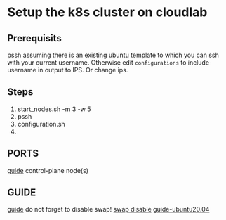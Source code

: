 # Setup the k8s cluster on cloudlab

## Prerequisits
pssh
assuming there is an existing ubuntu template to which you can ssh with your current username. Otherwise edit `configurations` to include username in output to IPS. Or change ips.

## Steps
1. start_nodes.sh -m 3 -w 5
2. pssh
3. configuration.sh
4. 

## PORTS
[guide](https://kubernetes.io/docs/setup/production-environment/tools/kubeadm/install-kubeadm/)
control-plane node(s)

## GUIDE
[guide](https://kubernetes.io/docs/setup/production-environment/tools/kubeadm/install-kubeadm/)
do not forget to disable swap!
[swap disable](https://graspingtech.com/disable-swap-ubuntu/)
[guide-ubuntu20.04](https://computingforgeeks.com/deploy-kubernetes-cluster-on-ubuntu-with-kubeadm/)
